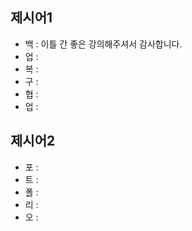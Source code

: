## 제시어1
- 백 : 이틀 간 좋은 강의해주셔서 감사합니다. 
- 업 :
- 복 :
- 구 :
- 협 :
- 업 :

## 제시어2
- 포 :
- 트 : 
- 폴 :
- 리 :
- 오 :